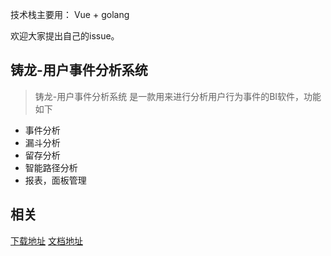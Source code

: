   

技术栈主要用： Vue + golang 

欢迎大家提出自己的issue。

铸龙-用户事件分析系统
-----------
> 铸龙-用户事件分析系统 是一款用来进行分析用户行为事件的BI软件，功能如下
 * 事件分析
 * 漏斗分析
 * 留存分析
 * 智能路径分析
 * 报表，面板管理

## 相关
[下载地址]( https://gitee.com/cynthia520/xwl_bi/releases/v1.0.0 ) 
[文档地址]( https://www.yuque.com/jianghurenchenggolang/oehqme/hen7qy ) 